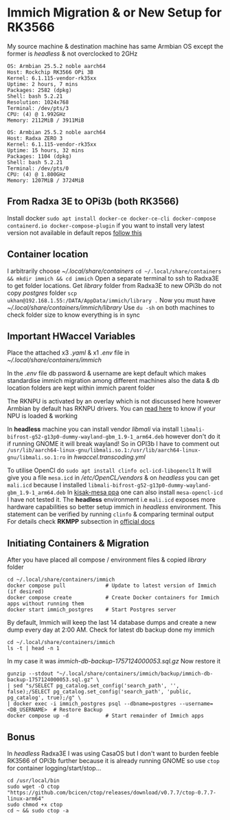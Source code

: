 # Immich Migration & or New Setup for RK3566
My source machine & destination machine has same Armbian OS except the former is *headless* & not overclocked to 2GHz 
```
OS: Armbian 25.5.2 noble aarch64
Host: Rockchip RK3566 OPi 3B
Kernel: 6.1.115-vendor-rk35xx
Uptime: 2 hours, 7 mins
Packages: 2582 (dpkg)
Shell: bash 5.2.21
Resolution: 1024x768
Terminal: /dev/pts/3
CPU: (4) @ 1.992GHz
Memory: 2112MiB / 3911MiB
```
```
OS: Armbian 25.5.2 noble aarch64
Host: Radxa ZERO 3
Kernel: 6.1.115-vendor-rk35xx
Uptime: 15 hours, 32 mins
Packages: 1104 (dpkg)
Shell: bash 5.2.21
Terminal: /dev/pts/0
CPU: (4) @ 1.800GHz
Memory: 1207MiB / 3724MiB
```
## From Radxa 3E to OPi3b (both RK3566)
Install docker `sudo apt install docker-ce docker-ce-cli docker-compose containerd.io docker-compose-plugin` if you want to install very latest version not available in default repos [follow this](https://gist.github.com/serafdev/2914392a6c0a3650cd4b047909544ce7)
## Container location
I arbitrarily choose *~/.local/share/containers*
`cd ~/.local/share/containers && mkdir immich && cd immich` Open a separate terminal to ssh to Radxa3E to get folder locations. Get *library* folder from Radxa3E to new OPi3b do not copy *postgres* folder `scp ukhan@192.168.1.55:/DATA/AppData/immich/library .` Now you must have *~/.local/share/containers/immich/library* Use `du -sh` on both machines to check folder size to know everything is in sync
## Important HWaccel Variables
Place the attached x3 *.yaml* & x1 *.env* file in  *~/.local/share/containers/immich*

In the *.env* file db password & username are kept default which makes standardise immich migration among different machines also the data & db location folders are kept within immich parent folder

The RKNPU is activated by an overlay which is not discussed here however Armbian by default has RKNPU drivers. You can [read here](https://itsfoss.com/monitor-npu-linux/) to know if your NPU is loaded & working

In **headless** machine you can install vendor *libmali* via install `libmali-bifrost-g52-g13p0-dummy-wayland-gbm_1.9-1_arm64.deb` however don't do it if running GNOME it will break wayland! So in OPI3b I have to comment out `/usr/lib/aarch64-linux-gnu/libmali.so.1:/usr/lib/aarch64-linux-gnu/libmali.so.1:ro` in *hwaccel.transcoding.yml* 

To utilise OpenCl do `sudo apt install clinfo ocl-icd-libopencl1` It will give you a file `mesa.icd` in */etc/OpenCL/vendors* & on *headless* you can get `mali.icd` because I installed `libmali-bifrost-g52-g13p0-dummy-wayland-gbm_1.9-1_arm64.deb` In [kisak-mesa ppa](https://launchpad.net/~kisak/+archive/ubuntu/turtle/?field.series_filter=noble) one can also install `mesa-opencl-icd` I have not tested it. The **headless** environment i.e `mali.icd` exposes more hardware capabilities so better setup immich in *headless* environment. This statement can be verified by running `clinfo` & comparing terminal output
For details check **RKMPP** subsection in [official docs](https://immich.app/docs/features/hardware-transcoding/)
## Initiating Containers & Migration
After you have placed all compose / environment files & copied *library* folder
```
cd ~/.local/share/containers/immich
docker compose pull             # Update to latest version of Immich (if desired)
docker compose create           # Create Docker containers for Immich apps without running them
docker start immich_postgres    # Start Postgres server
```
By default, Immich will keep the last 14 database dumps and create a new dump every day at 2:00 AM. Check for latest db backup done my immich
```
cd ~/.local/share/containers/immich
ls -t | head -n 1
```
In my case it was *immich-db-backup-1757124000053.sql.gz* Now restore it
```
gunzip --stdout "~/.local/share/containers/immich/backup/immich-db-backup-1757124000053.sql.gz" \
| sed "s/SELECT pg_catalog.set_config('search_path', '', false);/SELECT pg_catalog.set_config('search_path', 'public, pg_catalog', true);/g" \
| docker exec -i immich_postgres psql --dbname=postgres --username=<DB_USERNAME>  # Restore Backup
docker compose up -d            # Start remainder of Immich apps
```
## Bonus
In *headless* Radxa3E I was using CasaOS but I don't want to burden feeble RK3566 of OPi3b further because it is already running GNOME so use `ctop` for container logging/start/stop...
```
cd /usr/local/bin
sudo wget -O ctop "https://github.com/bcicen/ctop/releases/download/v0.7.7/ctop-0.7.7-linux-arm64"
sudo chmod +x ctop
cd ~ && sudo ctop -a 
```
